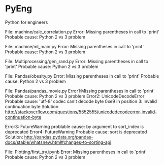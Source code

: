 # PyEng
Python for engineers

File: machine/calc_correlation.py
Error: Missing parentheses in call to 'print'
Probable cause: Python 2 vs 3 problem

File: machine/ml_main.py
Error: Missing parentheses in call to 'print'
Probable cause: Python 2 vs 3 problem

File: Multiprocessing/gen_rand.py
Error: Missing parentheses in call to 'print'
Probable cause: Python 2 vs 3 problem

File: Pandas/obesity.py
Error: Missing parentheses in call to 'print'
Probable cause: Python 2 vs 3 problem

File: Pandas/pandas_movie.py
Error1:Missing parentheses in call to 'print'
Probable cause: Python 2 vs 3 problem
Error2: UnicodeDecodeError
Probable cause: 'utf-8' codec can't decode byte 0xe9 in position 3: invalid continuation byte
Solution: http://stackoverflow.com/questions/5552555/unicodedecodeerror-invalid-continuation-byte

Error3: FutureWarning
problable cause: by argument to sort_index is deprecated
Error4: FutureWarning
Probable cause: sort is deprecated
Solution: http://pandas.pydata.org/pandas-docs/stable/whatsnew.html#changes-to-sorting-api

File: Plotting/first_try.ipynb
Error: Missing parentheses in call to 'print'
Probable cause: Python 2 vs 3 problem











